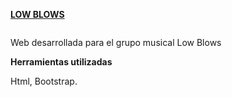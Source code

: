 **[LOW BLOWS](http://binarysunsetestudio.com/lowblows)**

![<img src="(http://binarysunsetestudio.com/ext_img/lowblows.PNG">](http://binarysunsetestudio.com/lowblows)

Web desarrollada para el grupo musical Low Blows

**Herramientas utilizadas**

Html, Bootstrap.


